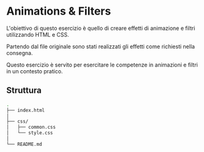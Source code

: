 # Animations & Filters

L'obiettivo di questo esercizio è quello di creare effetti di animazione e filtri utilizzando HTML e CSS.

Partendo dal file originale sono stati realizzati gli effetti come richiesti nella consegna.

Questo esercizio è servito per esercitare le competenze in animazioni e filtri in un contesto pratico.

## Struttura

```bash
.
├── index.html
│
├── css/
│   ├── common.css
│   └── style.css
│
└── README.md
```
